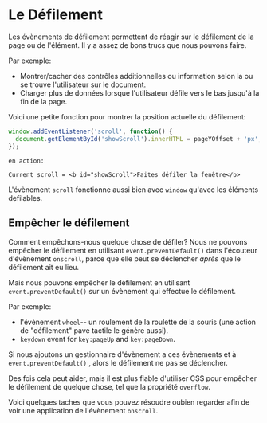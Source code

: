 # Le Défilement

Les évènements de défilement permettent de réagir sur le défilement de la page ou de l'élément. Il y a assez de bons trucs que nous pouvons faire.

Par exemple:
- Montrer/cacher des contrôles additionnelles ou information selon la ou se trouve l'utilisateur sur le document.
- Charger plus de données lorsque l'utilisateur défile vers le bas jusqu'à la fin de la page.

Voici une petite fonction pour montrer la position actuelle du défilement:

```js autorun
window.addEventListener('scroll', function() {
  document.getElementById('showScroll').innerHTML = pageYOffset + 'px';
});
```

```online
en action:

Current scroll = <b id="showScroll">Faites défiler la fenêtre</b>
```

L'évènement `scroll` fonctionne aussi bien avec `window` qu'avec les éléments defilables.

## Empêcher le défilement

Comment empêchons-nous quelque chose de défiler? Nous ne pouvons empêcher le défilement en utilisant `event.preventDefault()` dans l'écouteur d'évènement `onscroll`, parce que elle peut se déclencher *après* que le défilement ait eu lieu.

Mais nous pouvons empêcher le défilement en utilisant `event.preventDefault()` sur un évènement qui effectue le défilement.

Par exemple:
- l'évènement `wheel`-- un roulement de la roulette de la souris (une action de "défilement" pave tactile le génère aussi).
- `keydown` event for `key:pageUp` and `key:pageDown`.

Si nous ajoutons un gestionnaire d'évènement a ces évènements et à `event.preventDefault()` , alors le défilement ne pas se déclencher.

Des fois cela peut aider, mais il est plus fiable d'utiliser CSS pour empêcher le défilement de quelque chose, tel que la propriété `overflow`.

Voici quelques taches que vous pouvez résoudre oubien regarder afin de voir une application de l'évènement `onscroll`.